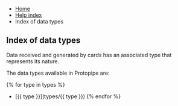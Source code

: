 <ul class="breadcrumb">
    <li><a href="">Home</a></li>
    <li><a href="help">Help index</a></li>
    <li>Index of data types</li>
</ul>

## Index of data types

Data received and generated by cards has an associated type that represents its nature.

The data types available in Protopipe are:

{% for type in types %}
* [{{ type }}](types/{{ type }})
{% endfor %}
